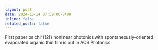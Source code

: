 ```yaml
---
layout: post
date: 2024-10-14 07:59:00-0400
inline: false
related_posts: false
---
```


First paper on chi^{(2)} nonlinear photonics with spontaneously-oriented evaporated organic thin film is out in ACS Photonics
